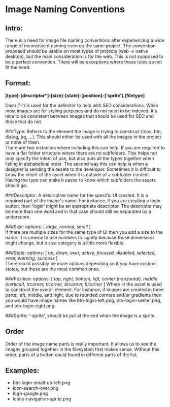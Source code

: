 Image Naming Conventions
=========================

Intro:
------
There is a need for image file naming conventions after experiencing a wide range of inconsistent naming even on the same project. The convention proposed should be usable on most types of projects (web -> native desktop), but the main consideration is for the web.  This is not supposed to be a perfect convention. There will be exceptions where these rules do not fit the need.

Format:
-------
__[type]-[descriptor*]-[size]-[state]-[position]-['sprite'].[filetype]__

Dash ('-') is used for the delimitor to help with SEO considerations.  While most images are for styling purposes and do not need to be indexed; it's nice to be consistent between images that should be used for SEO and those that do not.

###Type: 
Referrs to the element the image is trying to construct (icon, btn, dialog, bg, ...). This should either be used with all the images in the project or none of them.  
There are two instances where including this can help.  If you are required to have a flat folder structure where there are no subfolders.  This helps not only specify the intent of use, but also puts all the types together when listing in alphabetical order.  The second way this can help is when a designer is sending the assets to the developer.  Sometimes it is difficult to know the intent of the asset when it is outside of a subfolder context.  Having the type can make it easier to know which subfolders the assets should go.    

###Descriptor:
A descriptive name for the specific UI created. It is a required part of the image's name. For instance, if you are creating a login button, then 'login' might be an appropriate descriptor. The descriptor may be more than one word and in that case should still be separated by a underscore.

###Size: 
options: [ _large, normal, small_ ]  
If there are multiple sizes for the same type of UI then you add a size to the name.  It is unwise to use numbers to signify because those dimensions might change, but a size category is a little more flexible.

###State: 
options: [ _up, down, over, active, focused, disabled, selected, error, warning, success_ ]  
There could possibly be more options depending on if you have custom states, but these are the most common ones.

###Position: 
options: [ _top, right, bottom, left, center (horizontal), middle (vertical), trcorner, tlcorner, brcorner, blcorner_ ]
Where in the asset is used to construct the overall element.  For instance, if images are created in three parts: left, middle, and right, due to rounded corners and/or gradients then you would have image names like btn-login-left.png, btn-login-center.png, and btn-login-right.png.

###Sprite:
'-sprite', should be put at the end when the image is a sprite.

Order
------
Order of the image name parts is really important.  It allows us to see the images grouped together in the filesystem that makes sense.  Without this order, parts of a button could found in different parts of the list.


Examples:
----------
 - btn-login-small-up-left.png
 - icon-search-over.png
 - logo-google.png
 - icons-navigation-sprite.png
